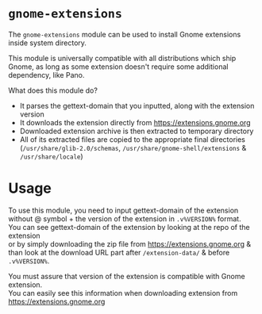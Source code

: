 # `gnome-extensions`

The `gnome-extensions` module can be used to install Gnome extensions inside system directory.

This module is universally compatible with all distributions which ship Gnome, as long as some extension doesn't require some additional dependency, like Pano.

What does this module do?
- It parses the gettext-domain that you inputted, along with the extension version
- It downloads the extension directly from https://extensions.gnome.org
- Downloaded extension archive is then extracted to temporary directory
- All of its extracted files are copied to the appropriate final directories  
  (`/usr/share/glib-2.0/schemas`, `/usr/share/gnome-shell/extensions` & `/usr/share/locale`)

# Usage

To use this module, you need to input gettext-domain of the extension without @ symbol + the version of the extension in `.v%VERSION%` format.  
You can see gettext-domain of the extension by looking at the repo of the extension   
or by simply downloading the zip file from https://extensions.gnome.org & than look at the download URL part after `/extension-data/` & before `.v%VERSION%`.

You must assure that version of the extension is compatible with Gnome extension.  
You can easily see this information when downloading extension from https://extensions.gnome.org
